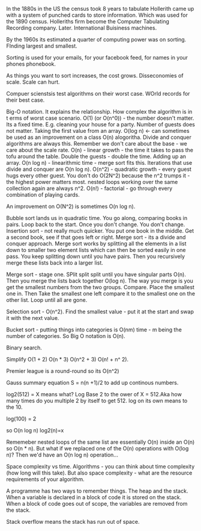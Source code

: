 In the 1880s in the US the census took 8 years to tabulate
Hollerith came up with a system of punched cards to store information. Which was used for the 1890 census. 
Holleriths firm become the Computer Tabulating Recording company. Later. International Buisiness machines. 

By the 1960s its estimated a quarter of computing power was on sorting. FInding largest and smallest. 

Sorting is used for your emails, for your facebook feed, for names in your phones phonebook. 

As things you want to sort increases, the cost grows. Disseconomies of scale. 
Scale can hurt. 

Compuer scienstsis test algorithms on their worst case. 
WOrld records for their best case.

Big-O notation. It explains the relationship. How complex the algorithm is in t erms of worst case scenario. 
O(1) (or O(n^0)) - the number doesn't matter. Its a fixed time. E.g. cleaning your house for a party. Number of guests does not matter. Taking the first value from an array.
O(log n) <- can sometimes be used as an improvement on a class O(n) alogoritha. Divide and conquer algorithms are always this. Remember we don't care about the base - we care about the scale rate.
O(n) - linear growth - the time it takes to pass the tofu around the table. Double the guests - double the time. Adding up an array.
O(n log n) - linearithmic time - merge sort fits this. Iterations that use divide and conquer are O(n log n).
O(n^2) -  quadratic growth - every guest hugs every other guest. You don't do O(2N^2) because the n^2 trumps it - the highest power matters most.  nested loops working over the same collection again are always n^2.
O(n!) - factorial - go through every combination of playing cards.

An improvement on O(N^2) is sometimes O(n log n). 

Bubble sort lands us in quadratic time. You go along, comparing books in pairs. Loop back to the start. Once you don't change. You don't change.
Insertion sort - not really much quicker. You put one book in the middle. Get a second book, see if that goes left or right.
Merge sort - its a divide and conquer approach. Merge sort works by splitting all the elements in a list down to smaller two element lists which can then be sorted easily in one pass. You keep splitting down until you have pairs. Then you recursively merge these lists back into a larger list. 

Merge sort - stage one. SPlit split split until you have singular parts O(n).  Then you merge the lists back together O(log n). The way you merge is you get the smallest numbers from the two groups. Compare. Place the smallest one in. Then Take the smallest one left compare it to the smallest one on the other list. Loop until all are gone.

Selection sort - O(n^2). Find the smallest value - put it at the start and swap it with the next value.

Bucket sort - putting things into categories is O(nm) time - m being the number of categories. So Big O notation is O(n).

Binary search.

Simplify
O(1 + 2) 
O(n * 3)
O(n^2 + 3) 
O(n! + n^ 2).

Premier league is a round-round so its O(n^2) 

Gauss summary equation S = n(n +1)/2 to add up continous numbers.

log2(512) = X means what? Log Base 2 to the ower of X = 512.Aka how many times do you multiple 2 by itself to get 512.
log on its own means to the 10. 

log(100) = 2

so O(n log n)
log2(n)=x

Rememeber nested loops of the same list are essentially O(n) inside an O(n) so O(n * n). But what if we replaced one of the O(n) operations with O(log n)? Then we'd have an O(n log n) operation...


Space complexity vs time. 
Algorithms - you can think about time complexity (how long will this take).
But also space complexity - what are the resource requirements of your algorithm.

A programme has two ways to remember things. The heap and the stack.
When a variable is declared in a block of code it is stored on the stack. When a block of code goes out of scope, the variables are removed from the stack. 

Stack overflow means the stack has run out of space.

